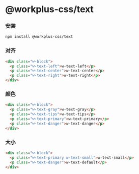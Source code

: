 # @workplus-css/text

### 安装

```bash
npm install @workplus-css/text
```

### 对齐

```html
<div class="w-block">
  <p class="w-text-left">w-text-left</p>
  <p class="w-text-center">w-text-center</p>
  <p class="w-text-right">w-text-right</p>
</div>
```

### 颜色

```html
<div class="w-block">
  <p class="w-text-gray">w-text-gray</p>
  <p class="w-text-tips">w-text-tips</p>
  <p class="w-text-primary">w-text-primary</p>
  <p class="w-text-danger">w-text-danger</p>
</div>
```

### 大小

```html
<div class="w-block">
  <p class="w-text-primary w-text-small">w-text-small</p>
  <p class="w-text-danger">w-text-default</p>
</div>
```
